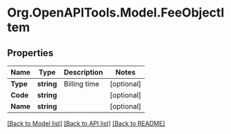 
# Org.OpenAPITools.Model.FeeObjectItem

## Properties

Name | Type | Description | Notes
------------ | ------------- | ------------- | -------------
**Type** | **string** | Billing time | [optional] 
**Code** | **string** |  | [optional] 
**Name** | **string** |  | [optional] 

[[Back to Model list]](../README.md#documentation-for-models)
[[Back to API list]](../README.md#documentation-for-api-endpoints)
[[Back to README]](../README.md)

